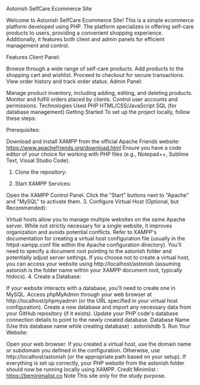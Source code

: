 Astonish SelfCare Ecommerce Site


Welcome to Astonish SelfCare Ecommerce Site! This is a simple ecommerce platform developed using PHP. The platform specializes in offering self-care products to users, providing a convenient shopping experience. Additionally, it features both client and admin panels for efficient management and control.

Features
Client Panel:

Browse through a wide range of self-care products.
Add products to the shopping cart and wishlist.
Proceed to checkout for secure transactions.
View order history and track order status.
Admin Panel:

Manage product inventory, including adding, editing, and deleting products.
Monitor and fulfill orders placed by clients.
Control user accounts and permissions.
Technologies Used
PHP
HTML/CSS/JavaScript
SQL (for database management)
Getting Started
To set up the project locally, follow these steps:

Prerequisites:

Download and install XAMPP from the official Apache Friends website: https://www.apachefriends.org/download.html Ensure you have a code editor of your choice for working with PHP files (e.g., Notepad++, Sublime Text, Visual Studio Code).

1. Clone the repository:

2. Start XAMPP Services:

Open the XAMPP Control Panel.
Click the "Start" buttons next to "Apache" and "MySQL" to activate them.
3. Configure Virtual Host (Optional, but Recommended):

Virtual hosts allow you to manage multiple websites on the same Apache server. While not strictly necessary for a single website, it improves organization and avoids potential conflicts.
Refer to XAMPP's documentation for creating a virtual host configuration file (usually in the httpd-xampp.conf file within the Apache configuration directory). You'll need to specify a document root pointing to the astonish folder and potentially adjust server settings.
If you choose not to create a virtual host, you can access your website using http://localhost/astonish (assuming astonish is the folder name within your XAMPP document root, typically htdocs).
4. Create a Database:

If your website interacts with a database, you'll need to create one in MySQL.
Access phpMyAdmin through your web browser at http://localhost/phpmyadmin (or the URL specified in your virtual host configuration).
Create a new database and import any necessary data from your GitHub repository (if it exists).
Update your PHP code's database connection details to point to the newly created database.
Database Name (Use this database name while creating database) : astonishdb
5. Run Your Website:

Open your web browser.
If you created a virtual host, use the domain name or subdomain you defined in the configuration. Otherwise, use http://localhost/astonish (or the appropriate path based on your setup).
If everything is set up correctly, your PHP website from the astonish folder should now be running locally using XAMPP.
Credit
Minimlist : https://beminimalist.co
Note
This site only for the study purpose.
